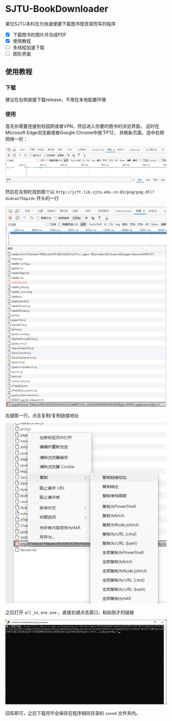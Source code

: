 # SJTU-BookDownloader
某位SJTU本科生为快速便捷下载图书馆资源而写的程序

- [x] 下载图书的图片并合成PDF
- [x] 使用教程
- [ ] 多线程加速下载
- [ ] 图形界面
## 使用教程

### 下载
建议在右侧直接下载release，不用在本地配置环境

### 使用
 首先你需要连接到校园网或者VPN，然后进入你要的图书的浏览界面，
 这时在Microsoft Edge浏览器或者Google Chrome中按下F12，
 并刷新页面，选中右侧网络一栏：
 
![](.README_images/img.png)

 然后在左侧栏找到那个以 `http://jcft.lib.sjtu.edu.cn:83/png/png.dll?did=a175&pid=`
 开头的一行
 
![](.README_images/efec2181.png)


右键那一行，点击复制/复制链接地址

![](.README_images/96ddb7e6.png)

之后打开 `all_in_one.exe` ，直接右键点击窗口，粘贴刚才的链接

![](.README_images/ddba56bc.png)

回车即可，之后下载完毕会保存在程序相同目录的 `saved` 文件夹内。